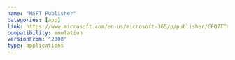 ```yaml
---
name: "MSFT Publisher"
categories: [app]
link: https://www.microsoft.com/en-us/microsoft-365/p/publisher/CFQ7TTC0HLKN?activetab=pivot:overviewtab&ef_id=CjwKCAjwiOCgBhAgEiwAjv5whJH8vyMxWybVwiUecZgWLGKH6lHBGC9mMuKUuyiZ_6h8bUHSURYwGBoCzfYQAvD_BwE:G:s&OCID=AIDcmm409lj8ne_SEM_CjwKCAjwiOCgBhAgEiwAjv5whJH8vyMxWybVwiUecZgWLGKH6lHBGC9mMuKUuyiZ_6h8bUHSURYwGBoCzfYQAvD_BwE:G:s&lnkd=Google_O365SMB_Brand&gclid=CjwKCAjwiOCgBhAgEiwAjv5whJH8vyMxWybVwiUecZgWLGKH6lHBGC9mMuKUuyiZ_6h8bUHSURYwGBoCzfYQAvD_BwE
compatibility: emulation
versionFrom: "2308"
type: applications
---
```


